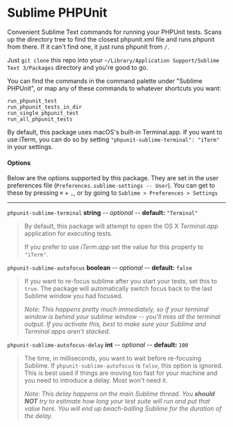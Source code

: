 # Sublime PHPUnit

Convenient Sublime Text commands for running your PHPUnit tests. Scans up the directory tree to find the closest phpunit.xml file and runs phpunit from there. If it can't find one, it just runs phpunit from `/`.

Just `git clone` this repo into your `~/Library/Application Support/Sublime Text 3/Packages` directory and you're good to go.

You can find the commands in the command palette under "Sublime PHPUnit", or map any of these commands to whatever shortcuts you want:

```
run_phpunit_test
run_phpunit_tests_in_dir
run_single_phpunit_test
run_all_phpunit_tests
```

By default, this package uses macOS's built-in Terminal.app. If you want to use iTerm, you can do so by setting `"phpunit-sublime-terminal": "iTerm"` in your settings.

#### Options

Below are the options supported by this package. They are set in the user preferences file (`Preferences.sublime-settings -- User`). You can get to these by pressing `⌘` + `,`, or by going to `Sublime > Preferences > Settings`

* * *


`phpunit-sublime-terminal` **string** -- *optional* -- **default:** `"Terminal"`

> By default, this package will attempt to open the OS X *Terminal.app* application for executing tests.
> 
> If you prefer to use *iTerm.app* set the value for this property to `"iTerm"`.



`phpunit-sublime-autofocus` **boolean** -- *optional* -- **default:** `false`

> If you want to re-focus sublime after you start your tests, set this to `true`. The package will automatically switch focus back to the last Sublime window you had focused.
>
> *Note: This happens pretty much immediately, so if your terminal window is behind your sublime window -- you'll miss all the terminal output. If you activate this, best to make sure your Sublime and Terminal apps aren't stacked.*



`phpunit-sublime-autofocus-delay` **int** -- *optional* -- **default:** `100`

> The time, in milliseconds, you want to wait before re-focusing Sublime. If `phpunit-sublime-autofocus` is `false`, this option is ignored. This is best used if things are moving too fast for your machine and you need to introduce a delay. Most won't need it.
>
>*Note: This delay happens on the main Sublime thread. You **should NOT** try to estimate how long your test suite will run and put that value here. You will end up beach-balling Sublime for the duration of the delay.*
